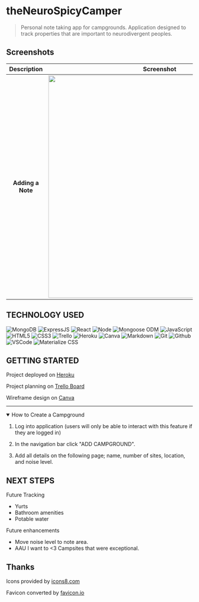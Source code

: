 # theNeuroSpicyCamper

> Personal note taking app for  campgrounds. Application designed to track properties that are important to neurodivergent peoples.  

## Screenshots
| Description | Screenshot |
|:------------:|:------------:|
|**Adding a Note**| <img src="public/images/addNote.png" width="600"> 




## TECHNOLOGY USED

  ![MongoDB](https://img.shields.io/badge/-MongoDB-05122A?style=flat&logo=mongodb)
  ![ExpressJS](https://img.shields.io/badge/-Express-05122A?style=flat&logo=express)
  ![React](https://img.shields.io/badge/-React-05122A?style=flat&logo=react)
  ![Node](https://img.shields.io/badge/-Node.js-05122A?style=flat&logo=node.js)
  ![Mongoose ODM](https://img.shields.io/badge/-Mongoose_ODM-05122A?style=flat&logo=mongodb)
  ![JavaScript](https://img.shields.io/badge/-JavaScript-05122A?style=flat&logo=javascript)
  ![HTML5](https://img.shields.io/badge/-HTML5-05122A?style=flat&logo=html5)
  ![CSS3](https://img.shields.io/badge/-CSS-05122A?style=flat&logo=css3)
  ![Trello](https://img.shields.io/badge/-Trello-05122A?style=flat&logo=trello)
  ![Heroku](https://img.shields.io/badge/-Heroku-05122A?style=flat&logo=heroku)
  ![Canva](https://img.shields.io/badge/-Canva-05122A?style=flat&logo=canva)
  ![Markdown](https://img.shields.io/badge/-Markdown-05122A?style=flat&logo=markdown)
  ![Git](https://img.shields.io/badge/-Git-05122A?style=flat&logo=git)
  ![Github](https://img.shields.io/badge/-GitHub-05122A?style=flat&logo=github)
  ![VSCode](https://img.shields.io/badge/-VS_Code-05122A?style=flat&logo=visualstudio)
  ![Materialize CSS](https://img.shields.io/badge/-Materialize_CSS-05122A?style=flat&logo=materialdesign)

## GETTING STARTED

Project deployed on [Heroku](http://theneurospicycamper-9a6b944e5aa8.herokuapp.com/)

Project planning on [Trello Board](https://trello.com/b/BTy4SfdR/the-neurospicy-camper)


Wireframe design on [Canva](https://www.canva.com/design/DAF5mGitbGY/6Q9J8yzPjiChQvm81Rr0CA/edit)

---

<details open>
<summary> How to Create a Campground </summary>
 
1. Log into application (users will only be able to interact with this feature if they are logged in)
 
2. In the navigation bar click "ADD CAMPGROUND".
 
3. Add all details on the following page; name, number of sites, location, and noise level.  

</details>


## NEXT STEPS

Future Tracking
- Yurts
- Bathroom amenities
- Potable water 

Future enhancements 
- Move noise level to note area.
- AAU I want to <3 Campsites that were exceptional. 


## Thanks
Icons provided by [icons8.com](https://icons8.com/icon/2512/campfire)

Favicon converted by [favicon.io](https://favicon.io/favicon-converter/)



